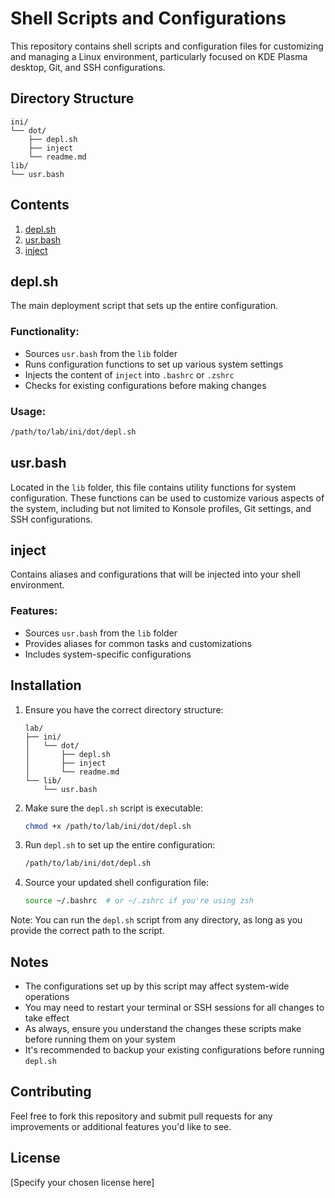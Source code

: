 # Shell Scripts and Configurations

This repository contains shell scripts and configuration files for customizing and managing a Linux environment, particularly focused on KDE Plasma desktop, Git, and SSH configurations.

## Directory Structure

```
ini/
└── dot/
    ├── depl.sh
    ├── inject
    └── readme.md
lib/
└── usr.bash
```

## Contents

1. [depl.sh](#deplsh)
2. [usr.bash](#usrbash)
3. [inject](#inject)

## depl.sh

The main deployment script that sets up the entire configuration.

### Functionality:
- Sources `usr.bash` from the `lib` folder
- Runs configuration functions to set up various system settings
- Injects the content of `inject` into `.bashrc` or `.zshrc`
- Checks for existing configurations before making changes

### Usage:
```bash
/path/to/lab/ini/dot/depl.sh
```

## usr.bash

Located in the `lib` folder, this file contains utility functions for system configuration. These functions can be used to customize various aspects of the system, including but not limited to Konsole profiles, Git settings, and SSH configurations.

## inject

Contains aliases and configurations that will be injected into your shell environment.

### Features:
- Sources `usr.bash` from the `lib` folder
- Provides aliases for common tasks and customizations
- Includes system-specific configurations

## Installation

1. Ensure you have the correct directory structure:
   ```
   lab/
   ├── ini/
   │   └── dot/
   │       ├── depl.sh
   │       ├── inject
   │       └── readme.md
   └── lib/
       └── usr.bash
   ```

2. Make sure the `depl.sh` script is executable:
   ```bash
   chmod +x /path/to/lab/ini/dot/depl.sh
   ```

3. Run `depl.sh` to set up the entire configuration:
   ```bash
   /path/to/lab/ini/dot/depl.sh
   ```

4. Source your updated shell configuration file:
   ```bash
   source ~/.bashrc  # or ~/.zshrc if you're using zsh
   ```

Note: You can run the `depl.sh` script from any directory, as long as you provide the correct path to the script.

## Notes

- The configurations set up by this script may affect system-wide operations
- You may need to restart your terminal or SSH sessions for all changes to take effect
- As always, ensure you understand the changes these scripts make before running them on your system
- It's recommended to backup your existing configurations before running `depl.sh`

## Contributing

Feel free to fork this repository and submit pull requests for any improvements or additional features you'd like to see.

## License

[Specify your chosen license here]
